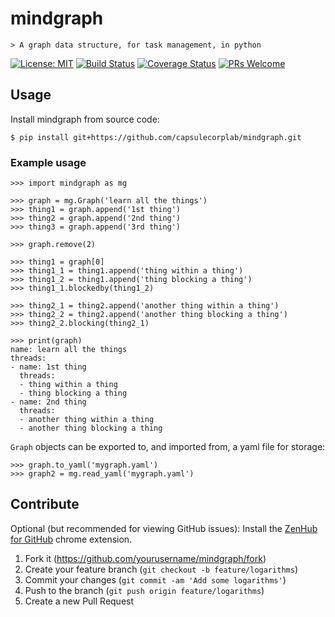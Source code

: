 # mindgraph

    > A graph data structure, for task management, in python

[![License: MIT](https://img.shields.io/badge/License-MIT-yellow.svg)](https://opensource.org/licenses/MIT)
[![Build Status](https://travis-ci.com/capsulecorplab/mindgraph.svg?branch=master)](https://travis-ci.com/capsulecorplab/mindgraph)
[![Coverage Status](https://coveralls.io/repos/github/capsulecorplab/mindgraph/badge.svg?branch=master)](https://coveralls.io/github/capsulecorplab/mindgraph?branch=master)
[![PRs Welcome](https://img.shields.io/badge/PRs-welcome-brightgreen.svg?style=flat-square)](http://makeapullrequest.com)

## Usage

Install mindgraph from source code:

```
$ pip install git+https://github.com/capsulecorplab/mindgraph.git
```

### Example usage

```
>>> import mindgraph as mg

>>> graph = mg.Graph('learn all the things')
>>> thing1 = graph.append('1st thing')
>>> thing2 = graph.append('2nd thing')
>>> thing3 = graph.append('3rd thing')

>>> graph.remove(2)

>>> thing1 = graph[0]
>>> thing1_1 = thing1.append('thing within a thing')
>>> thing1_2 = thing1.append('thing blocking a thing')
>>> thing1_1.blockedby(thing1_2)

>>> thing2_1 = thing2.append('another thing within a thing')
>>> thing2_2 = thing2.append('another thing blocking a thing')
>>> thing2_2.blocking(thing2_1)

>>> print(graph)
name: learn all the things
threads:
- name: 1st thing
  threads:
  - thing within a thing
  - thing blocking a thing
- name: 2nd thing
  threads:
  - another thing within a thing
  - another thing blocking a thing
```

`Graph` objects can be exported to, and imported from, a yaml file for storage:

```
>>> graph.to_yaml('mygraph.yaml')
>>> graph2 = mg.read_yaml('mygraph.yaml')
```

## Contribute

Optional (but recommended for viewing GitHub issues): Install the [ZenHub for GitHub](https://chrome.google.com/webstore/detail/zenhub-for-github/ogcgkffhplmphkaahpmffcafajaocjbd?hl=en-US) chrome extension.

1. Fork it (<https://github.com/yourusername/mindgraph/fork>)
2. Create your feature branch (`git checkout -b feature/logarithms`)
3. Commit your changes (`git commit -am 'Add some logarithms'`)
4. Push to the branch (`git push origin feature/logarithms`)
5. Create a new Pull Request
